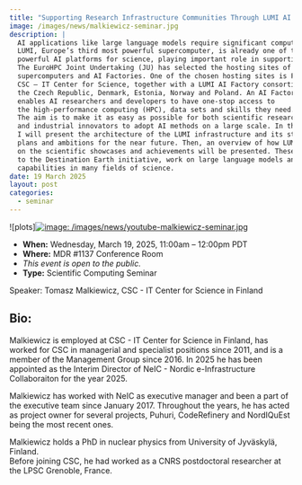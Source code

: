 ```yaml
---
title: "Supporting Research Infrastructure Communities Through LUMI AI and AI Factories, Nordic and European Perspective"
image: /images/news/malkiewicz-seminar.jpg
description: |
  AI applications like large language models require significant computing resources. 
  LUMI, Europe’s third most powerful supercomputer, is already one of the world’s most 
  powerful AI platforms for science, playing important role in supporting European RI community. 
  The EuroHPC Joint Undertaking (JU) has selected the hosting sites of the next EuroHPC 
  supercomputers and AI Factories. One of the chosen hosting sites is Finland, led by 
  CSC – IT Center for Science, together with a LUMI AI Factory consortium of five other countries: 
  the Czech Republic, Denmark, Estonia, Norway and Poland. An AI Factory is an ecosystem that 
  enables AI researchers and developers to have one-stop access to 
  the high-performance computing (HPC), data sets and skills they need. 
  The aim is to make it as easy as possible for both scientific researchers 
  and industrial innovators to adopt AI methods on a large scale. In this talk, 
  I will present the architecture of the LUMI infrastructure and its status, together with 
  plans and ambitions for the near future. Then, an overview of how LUMI AI supports RI communities based 
  on the scientific showcases and achievements will be presented. These include, for example, contributions 
  to the Destination Earth initiative, work on large language models and breakthroughs from extreme-scale computing 
  capabilities in many fields of science.
date: 19 March 2025
layout: post
categories:
  - seminar
---
```


![plots][![image: /images/news/youtube-malkiewicz-seminar.jpg](https://img.youtube.com/vi/watch?v=5ljHrAnAyz8/0.jpg)](https://www.youtube.com/watch?v=5ljHrAnAyz8)

- **When:** Wednesday, March 19, 2025, 11:00am – 12:00pm PDT
- **Where:** MDR #1137 Conference Room
- _This event is open to the public._
- **Type:** Scientific Computing Seminar

Speaker: Tomasz Malkiewicz, CSC - IT Center for Science in Finland 

## Bio:

Malkiewicz is employed at CSC - IT Center for Science in Finland, has worked for CSC in managerial and specialist positions 
since 2011, and is a member of the Management Group since 2016. In 2025 he has been appointed as the Interim Director of 
NeIC - Nordic e-Infrastructure Collaboraiton for the year 2025.

Malkiewicz has worked with NeIC as executive manager and been a part of the executive team since January 2017. 
Throughout the years, he has acted as project owner for several projects, Puhuri, CodeRefinery and NordIQuEst being the most recent ones.

Malkiewicz holds a PhD in nuclear physics from University of Jyväskylä, Finland.  
Before joining CSC, he had worked as a CNRS postdoctoral researcher at the LPSC Grenoble, France.
